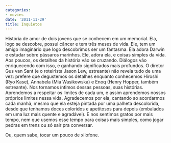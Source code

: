 ```yaml
---
categories:
- movies
date: '2011-11-29'
title: Inquietos
---
```


História de amor de dois jovens que se conhecem em um memorial. Ela, logo se descobre, possui câncer e tem três meses de vida. Ele, tem um amigo imaginário que logo descobrimos ser um fantasma. Ela adora Darwin e estudar sobre pássaros marinhos. Ele, adora ela, e coisas simples da vida. Aos poucos, os detalhes da história vão se cruzando. Diálogos vão enriquecendo com isso, e ganhando significados mais profundos. O diretor Gus van Sant (e o roteirista Jason Lew, estreante) não revela tudo de uma vez: prefere que degustemos os detalhes enquanto conhecemos Hiroshi (Ryo Kase), Annabela (Mia Wasikowska) e Enoq (Henry Hopper, também estreante). Nos tornamos íntimos dessas pessoas, suas histórias. Aprendemos a respeitar os limites de cada um, e assim aprendemos nossos próprios limites nessa vida. Agradecemos por ela, cantando ao acordarmos cada manhã, mesmo que ela esteja pintada por uma palheta descolorida, desde que tenhamos doces coloridos e apetitosos para depois (embalados em uma luz mais quente e agradável). E nos sentimos gratos por mais tempo, nem que usemos esse tempo para coisas mais simples, como jogar pedras em trens ou só sair pra conversar.

Ou, quem sabe, tocar um pouco de xilofone.